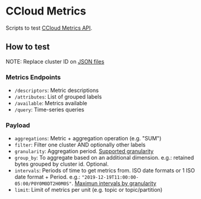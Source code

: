 # CCloud Metrics

Scripts to test [CCloud Metrics API](https://docs.confluent.io/current/cloud/metrics-api.html).

## How to test

NOTE: Replace cluster ID on [JSON files](./queries)

### Metrics Endpoints

- `/descriptors`: Metric descriptions
- `/attributes`: List of grouped labels
- `/available`: Metrics available
- `/query`: Time-series queries

### Payload

- `aggregations`: Metric + aggregation operation (e.g. "SUM")
- `filter`: Filter one cluster AND optionally other labels
- `granularity`: Aggregation period. [Supported granularity](https://docs.confluent.io/current/cloud/metrics-api.html#what-is-the-granularity-of-data-in-the-metrics-api)
- `group_by`: To aggregate based on an additional dimension. e.g.: retained bytes grouped by cluster id. Optional.
- `intervals`: Periods of time to get metrics from. ISO date formats or 1 ISO date format + Period. e.g.: `"2019-12-19T11:00:00-05:00/P0Y0M0DT2H0M0S"`. [Maximun intervals by granularity](https://docs.confluent.io/current/cloud/metrics-api.html#what-is-the-granularity-of-data-in-the-metrics-api)
- `limit`: Limit of metrics per unit (e.g. topic or topic/partition)